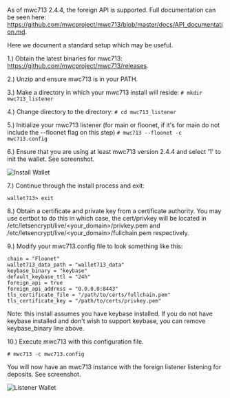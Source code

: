 As of mwc713 2.4.4, the foreign API is supported. Full documentation can be seen here: https://github.com/mwcproject/mwc713/blob/master/docs/API_documentation.md. 

Here we document a standard setup which may be useful.

1.) Obtain the latest binaries for mwc713: https://github.com/mwcproject/mwc713/releases.

2.) Unzip and ensure mwc713 is in your PATH.

3.) Make a directory in which your mwc713 install will reside:
```# mkdir mwc713_listener```

4.) Change directory to the directory:
```# cd mwc713_listener```

5.) Initialize your mwc713 listener (for main or floonet, if it's for main do not include the --floonet flag on this step)
```# mwc713 --floonet -c mwc713.config```

6.) Ensure that you are using at least mwc713 version 2.4.4 and select '1' to init the wallet. See screenshot.

![Install Wallet](https://raw.githubusercontent.com/mwcproject/mwc713/master/docs/init_mwc713.png "Install Wallet")

7.) Continue through the install process and exit:

```wallet713> exit```

8.) Obtain a certificate and private key from a certificate authority. You may use certbot to do this in which case, the cert/privkey will be located in /etc/letsencrypt/live/<your_domain>/privkey.pem and /etc/letsencrypt/live/<your_domain>/fullchain.pem respectively.

9.) Modify your mwc713.config file to look something like this:

```
chain = "Floonet"
wallet713_data_path = "wallet713_data"
keybase_binary = "keybase"
default_keybase_ttl = "24h"
foreign_api = true
foreign_api_address = "0.0.0.0:8443"
tls_certificate_file = "/path/to/certs/fullchain.pem"
tls_certificate_key = "/path/to/certs/privkey.pem"
```
Note: this install assumes you have keybase installed. If you do not have keybase installed and don't wish to support keybase, you can remove keybase_binary line above.

10.) Execute mwc713 with this configuration file.

```# mwc713 -c mwc713.config```

You will now have an mwc713 instance with the foreign listener listening for deposits. See screenshot.

![Listener Wallet](https://raw.githubusercontent.com/mwcproject/mwc713/master/docs/listening.png "Listener Wallet")

